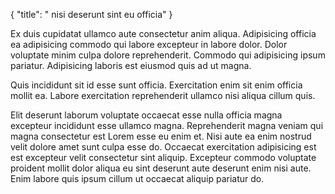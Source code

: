 {
  "title": " nisi deserunt sint eu officia"
}

Ex duis cupidatat ullamco aute consectetur anim aliqua. Adipisicing officia ea adipisicing commodo qui labore excepteur in labore dolor. Dolor voluptate minim culpa dolore reprehenderit. Commodo qui adipisicing ipsum pariatur. Adipisicing laboris est eiusmod quis ad ut magna.

Quis incididunt sit id esse sunt officia. Exercitation enim sit enim officia mollit ea. Labore exercitation reprehenderit ullamco nisi aliqua cillum quis.

Elit deserunt laborum voluptate occaecat esse nulla officia magna excepteur incididunt esse ullamco magna. Reprehenderit magna veniam qui magna consectetur est Lorem esse eu enim et. Nisi aute ea enim nostrud velit dolore amet sunt culpa esse do. Occaecat exercitation adipisicing est est excepteur velit consectetur sint aliquip. Excepteur commodo voluptate proident mollit dolor aliqua eu sint deserunt aute deserunt enim nisi aute. Enim labore quis ipsum cillum ut occaecat aliquip pariatur do.